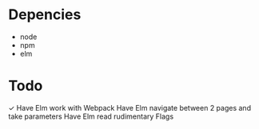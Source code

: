 # Depencies
- node
- npm
- elm

# Todo
✓ Have Elm work with Webpack
  Have Elm navigate between 2 pages and take parameters
  Have Elm read rudimentary Flags

